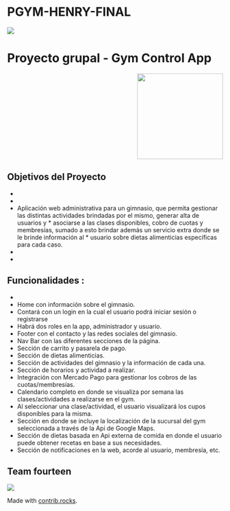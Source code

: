 # PGYM-HENRY-FINAL
<p align='left'>
    <img src='https://static.wixstatic.com/media/85087f_0d84cbeaeb824fca8f7ff18d7c9eaafd~mv2.png/v1/fill/w_160,h_30,al_c,q_85,usm_0.66_1.00_0.01/Logo_completo_Color_1PNG.webp' </img>
</p>

# Proyecto grupal - Gym Control App

<p align="right">
  <img height="200" src="./videogame.png" />
</p>

## Objetivos del Proyecto
*
*
*    Aplicación web administrativa para un gimnasio, que permita gestionar las distintas actividades brindadas por el mismo, generar alta de usuarios y        *    asociarse a las clases disponibles, cobro de cuotas y membresías, sumado a esto brindar además un servicio extra donde se le brinde información al       *    usuario sobre dietas alimenticias específicas para cada caso.
*
*
## Funcionalidades :
*
*   Home con información sobre el gimnasio.
*   Contará con un login en la cual el usuario podrá iniciar sesión o registrarse
*   Habrá dos roles en la app, administrador y usuario.
*   Footer con el contacto y las redes sociales del gimnasio.
*   Nav Bar con las diferentes secciones de la página.
*   Sección de carrito y pasarela de pago.
*   Sección de dietas alimenticias.
*   Sección de actividades del gimnasio y la información de cada una.
*   Sección de horarios y actividad a realizar.
*   Integración con Mercado Pago para gestionar los cobros de las cuotas/membresías.
*   Calendario completo en donde se visualiza por semana las clases/actividades a realizarse en el gym.
*   Al seleccionar una clase/actividad, el usuario visualizará los cupos disponibles para la misma.
*   Sección en donde se incluye la localización de la sucursal del gym seleccionada a través de la Api de Google Maps.
*   Sección de dietas basada en Api externa de comida en donde el usuario puede obtener recetas en base a sus necesidades.
*   Sección de notificaciones en la web, acorde al usuario, membresía, etc.

## Team fourteen
<a href="https://github.com/agskbr/PF-Gym-Control-App/graphs/contributors">
  <img src="https://contrib.rocks/image?repo=agskbr/PF-Gym-Control-App" />
</a>

Made with [contrib.rocks](https://contrib.rocks).

